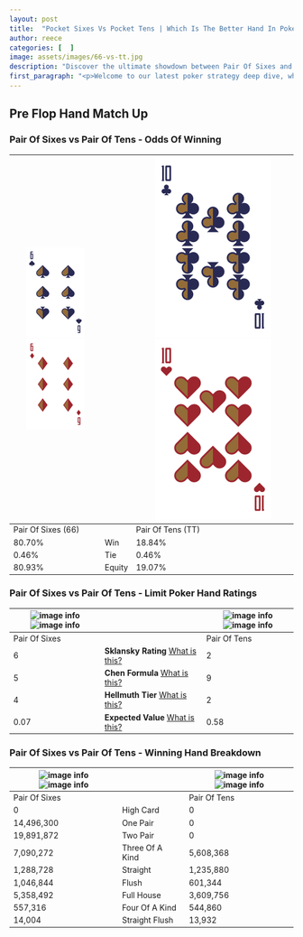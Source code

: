 ```yaml
---
layout: post
title:  "Pocket Sixes Vs Pocket Tens | Which Is The Better Hand In Poker? A Complete Guide"
author: reece
categories: [  ]
image: assets/images/66-vs-tt.jpg
description: "Discover the ultimate showdown between Pair Of Sixes and Pair Of Tens in poker! Uncover the odds, strategies, and scenarios where one hand triumphs over the other. Get ready to up your poker game with this thrilling analysis."
first_paragraph: "<p>Welcome to our latest poker strategy deep dive, where we're pitting two distinct hands against each other in a high-stakes showdown: Pair Of Sixes vs Pair Of Tens.</p><p>In the dynamic world of poker, every decision counts, and knowing which hand holds the upper hand is key to your success at the table.</p><p>In this article, we'll dissect these two hands, explore the scenarios where one dominates the other, and equip you with the knowledge to make strategic choices that can tip the odds in your favor.</p><p>Get ready to unravel the intriguing dynamics of these poker hands and elevate your game to new heights.</p>"
---
```




[comment]: # (sp0)

## Pre Flop Hand Match Up

<div class="table hand-ratings" markdown="1"> 



### Pair Of Sixes vs Pair Of Tens - Odds Of Winning


    
| ![image info](assets/images/hand1/6.png) ![image info](assets/images/hand1/6o.png) |  | ![image info](assets/images/hand2/T.png) ![image info](assets/images/hand2/To.png) |
| -------- | -------- | -------- |
| Pair Of Sixes (66) |  | Pair Of Tens (TT) |
| 80.70% | Win | 18.84% |
| 0.46% | Tie | 0.46% |
| 80.93% | Equity | 19.07% |




[comment]: # (sp1)



### Pair Of Sixes vs Pair Of Tens - Limit Poker Hand Ratings


    
| ![image info](https://www.riverpairs.com/assets/images/hand1/6.png) ![image info](https://www.riverpairs.com/assets/images/hand1/6o.png) |  | ![image info](https://www.riverpairs.com/assets/images/hand2/T.png) ![image info](https://www.riverpairs.com/assets/images/hand2/To.png) |
| -------- | -------- | -------- |
| Pair Of Sixes |  | Pair Of Tens |
| 6 | **Sklansky Rating** [What is this?](/sklansky-rating-explained) | 2 |
| 5 | **Chen Formula** [What is this?](/chen-formula-explained) | 9 |
| 4 | **Hellmuth Tier** [What is this?](/Hellmuth-tier-explained) | 2 |
| 0.07 | **Expected Value** [What is this?](/expected-value-explained) | 0.58 |




[comment]: # (sp2)



### Pair Of Sixes vs Pair Of Tens - Winning Hand Breakdown


    
| ![image info](https://www.riverpairs.com/assets/images/hand1/6.png) ![image info](https://www.riverpairs.com/assets/images/hand1/6o.png) |  | ![image info](https://www.riverpairs.com/assets/images/hand2/T.png) ![image info](https://www.riverpairs.com/assets/images/hand2/To.png) |
| -------- | -------- | -------- |
| Pair Of Sixes |  | Pair Of Tens |
| 0 | High Card | 0 |
| 14,496,300 | One Pair | 0 |
| 19,891,872 | Two Pair | 0 |
| 7,090,272 | Three Of A Kind | 5,608,368 |
| 1,288,728 | Straight | 1,235,880 |
| 1,046,844 | Flush | 601,344 |
| 5,358,492 | Full House | 3,609,756 |
| 557,316 | Four Of A Kind | 544,860 |
| 14,004 | Straight Flush | 13,932 |




[comment]: # (sp3)



</div>

[comment]: # (sp4)



[comment]: # (sp5)

